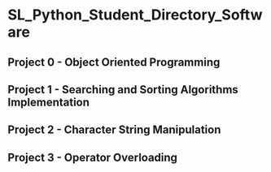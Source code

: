 # SL_Python_Student_Directory_Software

## Project 0 - Object Oriented Programming 

## Project 1 - Searching and Sorting Algorithms Implementation

## Project 2 - Character String Manipulation

## Project 3 - Operator Overloading
